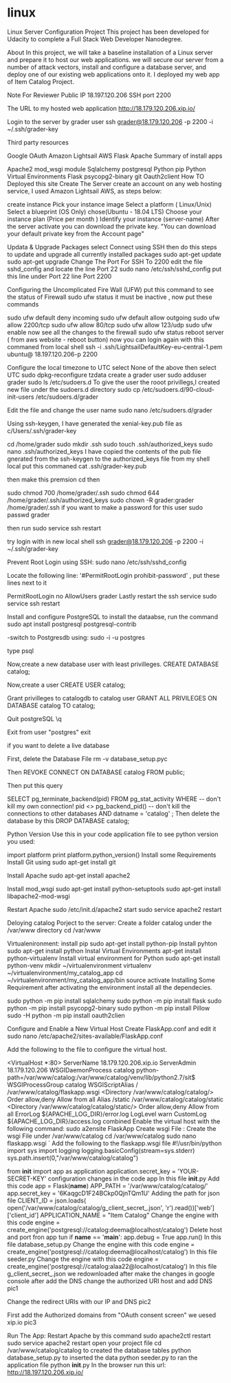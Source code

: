 # linux
Linux Server Configuration Project
This project has been developed for Udacity to complete a Full Stack Web Developer Nanodegree.

About
In this project, we will take a baseline installation of a Linux server and prepare it to host our web applications. we will secure our server from a number of attack vectors, install and configure a database server, and deploy one of our existing web applications onto it. I deployed my web app of Item Catalog Project.

Note For Reviewer
Public IP 18.197.120.206
SSH port 2200

The URL to my hosted web application http://18.179.120.206.xip.io/

Login to the server by grader user ssh grader@18.179.120.206 -p 2200 -i ~/.ssh/grader-key

Third party resources

Google OAuth
Amazon Lightsail AWS
Flask
Apache
Summary of install apps

Apache2
mod_wsgi module
Sqlalchemy
postgresql
Python
pip
Python Virtual Environments
Flask
psycopg2-binary
git
Oauth2client
How TO Deployed this site
Create The Server
create an account on any web hosting service, I used Amazon Lightsail AWS, as steps below:

create instance
Pick your instance image
Select a platform ( Linux/Unix)
Select a blueprint (OS Only)
chose(Ubuntu - 18.04 LTS)
Choose your instance plan (Price per month )
Identify your instance (server-name)
After the server activate you can download the private key. 
"You can download your default private key from the Account page"

Updata & Upgrade Packages
select Connect using SSH then do this steps to update and upgrade all currently installed packages
sudo apt-get update
 sudo apt-get upgrade
Change The Port For SSH To 2200
edit the file sshd_config and locate the line Port 22 sudo nano /etc/ssh/sshd_config put this line under Port 22 line Port 2200

Configuring the Uncomplicated Fire Wall (UFW)
put this command to see the status of Firewall sudo ufw status it must be inactive , now put these commands

sudo ufw default deny incoming
sudo ufw default allow outgoing
sudo ufw allow 2200/tcp
sudo ufw allow 80/tcp
sudo ufw allow 123/udp
sudo ufw enable
now see all the changes to the firewall sudo ufw status reboot server ( from aws website - reboot button) now you can login again with this commaned from local shell ssh -i .ssh/LightsailDefaultKey-eu-central-1.pem ubuntu@ 18.197.120.206-p 2200

Configure the local timezone to UTC
select None of the above then select UTC sudo dpkg-reconfigure tzdata
create a grader user
sudo adduser grader sudo ls /etc/sudoers.d
To give the user the rooot privillegs,I created new file under the sudoers.d directory sudo cp /etc/sudoers.d/90-cloud-init-users /etc/sudoers.d/grader

Edit the file and change the user name sudo nano /etc/sudoers.d/grader

Using ssh-keygen, I have generated the xenial-key.pub file as c/Users/.ssh/grader-key

cd /home/grader
sudo mkdir .ssh
sudo touch .ssh/authorized_keys
sudo nano .ssh/authorized_keys
I have copied the contents of the pub file gnerated from the ssh-keygen to the authorized_keys file from my shell local put this commaned cat .ssh/grader-key.pub

then make this premsion cd then

sudo chmod 700 /home/grader/.ssh
sudo chmod 644 /home/grader/.ssh/authorized_keys
sudo chown -R grader:grader /home/grader/.ssh
if you want to make a password for this user sudo passwd grader

then run sudo service ssh restart

try login with in new local shell ssh grader@18.179.120.206 -p 2200 -i ~/.ssh/grader-key

Prevent Root Login using SSH:
sudo nano /etc/ssh/sshd_config

Locate the following line: '#PermitRootLogin prohibit-password' , put these lines next to it

PermitRootLogin no
AllowUsers grader
Lastly restart the ssh service sudo service ssh restart

Install and configure PostgreSQL
to install the dataabse, run the command sudo apt install postgresql postgresql-contrib

-switch to Postgresdb using: sudo -i -u postgres

type psql

Now,create a new database user with least privilleges. CREATE DATABASE catalog;

Now,create a user CREATE USER catalog;

Grant privilleges to catalogdb to catalog user GRANT ALL PRIVILEGES ON DATABASE catalog TO catalog;

Quit postgreSQL \q

Exit from user "postgres" exit

if you want to delete a live database

First, delete the Database File rm -v database_setup.pyc

Then REVOKE CONNECT ON DATABASE catalog FROM public;

Then put this query

SELECT
    pg_terminate_backend(pid)
FROM
    pg_stat_activity
WHERE
    -- don't kill my own connection!
    pid <> pg_backend_pid()
    -- don't kill the connections to other databases
    AND datname = 'catalog'
    ;
Then delete the database by this DROP DATABASE catalog;

Python Version
Use this in your code application file to see python version you used:

import platform
print platform.python_version()
Install some Requirements
Install Git using sudo apt-get install git

Install Apache sudo apt-get install apache2

Install mod_wsgi sudo apt-get install python-setuptools sudo apt-get install libapache2-mod-wsgi

Restart Apache sudo /etc/init.d/apache2 start sudo service apache2 restart

Deloying catalog Porject to the server:
Create a folder catalog under the /var/www directory cd /var/www


Virtualenironment:
install pip sudo apt-get install python-pip
Install pyhton sudo apt-get install python
Instal Virtual Environments apt-get install python-virtualenv
Install virtual environment for Python
sudo apt-get install python-venv
mkdir ~/virtualenvironment
virtualenv ~/virtualenvironment/my_catalog_app
cd ~/virtualenvironment/my_catalog_app/bin
source activate
Installing Some Requirement
after activating the environment install all the dependecies.

sudo python -m pip install sqlalchemy
sudo python -m pip install flask
sudo python -m pip install psycopg2-binary
sudo python -m pip install Pillow
sudo -H python -m pip install oauth2clien

Configure and Enable a New Virtual Host
Create FlaskApp.conf and edit it sudo nano /etc/apache2/sites-available/FlaskApp.conf

Add the following to the file to configure the virtual host.

<VirtualHost *:80>
             ServerName 18.179.120.206.xip.io
             ServerAdmin 18.179.120.206
             WSGIDaemonProcess catalog python-path=/var/www/catalog:/var/www/catalog/venv/lib/python2.7/sit$
             WSGIProcessGroup catalog
             WSGIScriptAlias / /var/www/catalog/flaskapp.wsgi
             <Directory /var/www/catalog/catalog/>
                     Order allow,deny
                     Allow from all
             </Directory>
             Alias /static /var/www/catalog/catalog/static
             <Directory /var/www/catalog/catalog/static/>
                     Order allow,deny
                     Allow from all
             </Directory>
             ErrorLog ${APACHE_LOG_DIR}/error.log
             LogLevel warn
             CustomLog ${APACHE_LOG_DIR}/access.log combined
 </VirtualHost>
Enable the virtual host with the following command: sudo a2ensite FlaskApp
Create wsgi File :
Create the wsgi File under /var/www/catalog
cd /var/www/catalog sudo nano flaskapp.wsgi ` Add the following to the flaskapp.wsgi file
#!/usr/bin/python
import sys
import logging
logging.basicConfig(stream=sys.stderr)
sys.path.insert(0,"/var/www/catalog/catalog")

from __init__ import app as application
application.secret_key = 'YOUR-SECRET-KEY'
configuration changes in the code app
In this file __init__.py
Add this code
app = Flask(__name__)
APP_PATH = '/var/www/catalog/catalog/'
app.secret_key = '6KaqgcD1F24BCkp0QjnTQm1U'
Adding the path for json file
CLIENT_ID = json.loads(
    open('/var/www/catalog/catalog/g_client_secret_.json', 'r').read())['web']['client_id']
APPLICATION_NAME = "Item Catalog"
Change the engine with this code
engine = create_engine('postgresql://catalog:deema@localhost/catalog')
Delete host and port fron app tun
if __name__ == '__main__':
    app.debug = True
    app.run()
In this file database_setup.py
Change the engine with this code
engine = create_engine('postgresql://catalog:deema@localhost/catalog')
In this file seeder.py
Change the engine with this code
engine = create_engine('postgresql://catalog:alaa22@localhost/catalog')
In this file g_client_secret_.json
we redownloaded after make the changes in google console after add the DNS
change the authorized URI host and add DNS
pic1

Change the redirect URIs with our IP and DNS
pic2

First add the Authorized domains from "OAuth consent screen" we uesed xip.io
pic3

Run The App:
Restart Apache by this command sudo apache2ctl restart sudo service apache2 restart
open your project file cd /var/www/catalog/catalog
to created the database tables python database_setup.py
to inserted the data python seeder.py
to ran the application file python __init__.py
In the browser run this url:
http://18.197.120.206.xip.io/


